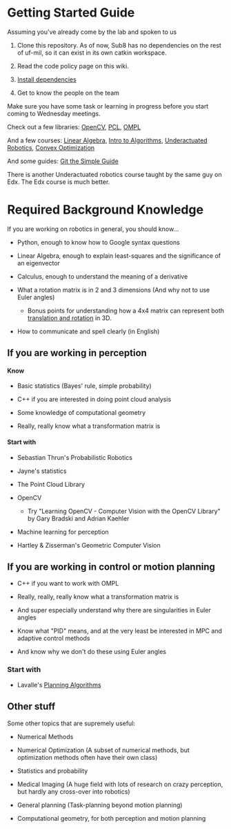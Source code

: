 Getting Started Guide
=====================

Assuming you've already come by the lab and spoken to us

1. Clone this repository. As of now, Sub8 has no dependencies on the rest of uf-mil, so it can exist in its own catkin workspace.

2. Read the code policy page on this wiki.

3. [Install dependencies](https://github.com/uf-mil/Sub8/wiki/Installing-Dependencies)

4. Get to know the people on the team

Make sure you have some task or learning in progress before you start coming to Wednesday meetings.


Check out a few libraries:
[OpenCV](http://opencv.org/), [PCL](pointclouds.org), [OMPL](http://ompl.kavrakilab.org/)

And a few courses:
[Linear Algebra](https://www.khanacademy.org/math/linear-algebra), [Intro to Algorithms](http://ocw.mit.edu/courses/electrical-engineering-and-computer-science/6-006-introduction-to-algorithms-fall-2011/), [Underactuated Robotics](http://ocw.mit.edu/courses/electrical-engineering-and-computer-science/6-832-underactuated-robotics-spring-2009/), [Convex Optimization](http://stanford.edu/class/ee364a/)

And some guides: [Git the Simple Guide](http://rogerdudler.github.io/git-guide/)

There is another Underactuated robotics course taught by the same guy on Edx. The Edx course is much better.


# Required Background Knowledge

If you are working on robotics in general, you should know...

* Python, enough to know how to Google syntax questions

* Linear Algebra, enough to explain least-squares and the significance of an eigenvector

* Calculus, enough to understand the meaning of a derivative

* What a rotation matrix is in 2 and 3 dimensions (And why not to use Euler angles)

    * Bonus points for understanding how a 4x4 matrix can represent both [translation and rotation](https://en.wikipedia.org/wiki/Transformation_matrix#Affine_transformations) in 3D.

* How to communicate and spell clearly (in English)

## If you are working in perception

#### Know

* Basic statistics (Bayes' rule, simple probability)

* C++ if you are interested in doing point cloud analysis

* Some knowledge of computational geometry

* Really, really know what a transformation matrix is

#### Start with

* Sebastian Thrun's Probabilistic Robotics

* Jayne's statistics

* The Point Cloud Library

* OpenCV

    * Try "Learning OpenCV - Computer Vision with the OpenCV Library" by Gary Bradski and Adrian Kaehler

* Machine learning for perception

* Hartley & Zisserman's Geometric Computer Vision


## If you are working in control or motion planning

* C++ if you want to work with OMPL

* Really, really, really know what a transformation matrix is

* And super especially understand why there are singularities in Euler angles

* Know what "PID" means, and at the very least be interested in MPC and adaptive control methods

* And know why we don't do these using Euler angles

### Start with

* Lavalle's [Planning Algorithms](http://planning.cs.uiuc.edu/)


## Other stuff

Some other topics that are supremely useful:

* Numerical Methods

* Numerical Optimization (A subset of numerical methods, but optimization methods often have their own class)

* Statistics and probability

* Medical Imaging (A huge field with lots of research on crazy perception, but hardly any cross-over into robotics)

* General planning (Task-planning beyond motion planning)

* Computational geometry, for both perception and motion planning